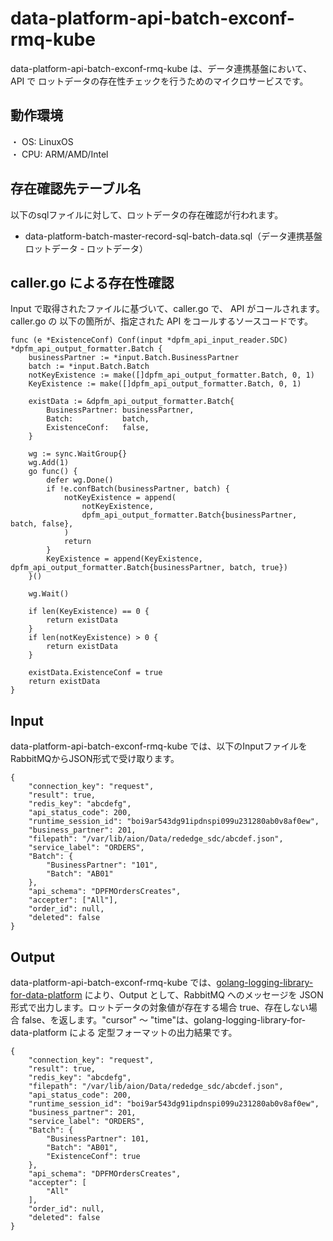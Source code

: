 # data-platform-api-batch-exconf-rmq-kube
data-platform-api-batch-exconf-rmq-kube は、データ連携基盤において、API で ロットデータの存在性チェックを行うためのマイクロサービスです。

## 動作環境
・ OS: LinuxOS  
・ CPU: ARM/AMD/Intel  

## 存在確認先テーブル名
以下のsqlファイルに対して、ロットデータの存在確認が行われます。

* data-platform-batch-master-record-sql-batch-data.sql（データ連携基盤 ロットデータ - ロットデータ）

## caller.go による存在性確認
Input で取得されたファイルに基づいて、caller.go で、 API がコールされます。
caller.go の 以下の箇所が、指定された API をコールするソースコードです。

```
func (e *ExistenceConf) Conf(input *dpfm_api_input_reader.SDC) *dpfm_api_output_formatter.Batch {
	businessPartner := *input.Batch.BusinessPartner
	batch := *input.Batch.Batch
	notKeyExistence := make([]dpfm_api_output_formatter.Batch, 0, 1)
	KeyExistence := make([]dpfm_api_output_formatter.Batch, 0, 1)

	existData := &dpfm_api_output_formatter.Batch{
		BusinessPartner: businessPartner,
		Batch:           batch,
		ExistenceConf:   false,
	}

	wg := sync.WaitGroup{}
	wg.Add(1)
	go func() {
		defer wg.Done()
		if !e.confBatch(businessPartner, batch) {
			notKeyExistence = append(
				notKeyExistence,
				dpfm_api_output_formatter.Batch{businessPartner, batch, false},
			)
			return
		}
		KeyExistence = append(KeyExistence, dpfm_api_output_formatter.Batch{businessPartner, batch, true})
	}()

	wg.Wait()

	if len(KeyExistence) == 0 {
		return existData
	}
	if len(notKeyExistence) > 0 {
		return existData
	}

	existData.ExistenceConf = true
	return existData
}
```

## Input
data-platform-api-batch-exconf-rmq-kube では、以下のInputファイルをRabbitMQからJSON形式で受け取ります。  

```
{
	"connection_key": "request",
	"result": true,
	"redis_key": "abcdefg",
	"api_status_code": 200,
	"runtime_session_id": "boi9ar543dg91ipdnspi099u231280ab0v8af0ew",
	"business_partner": 201,
	"filepath": "/var/lib/aion/Data/rededge_sdc/abcdef.json",
	"service_label": "ORDERS",
	"Batch": {
		"BusinessPartner": "101",
		"Batch": "AB01"
	},
	"api_schema": "DPFMOrdersCreates",
	"accepter": ["All"],
	"order_id": null,
	"deleted": false
}

```

## Output
data-platform-api-batch-exconf-rmq-kube では、[golang-logging-library-for-data-platform](https://github.com/latonaio/golang-logging-library-for-data-platform) により、Output として、RabbitMQ へのメッセージを JSON 形式で出力します。ロットデータの対象値が存在する場合 true、存在しない場合 false、を返します。"cursor" ～ "time"は、golang-logging-library-for-data-platform による 定型フォーマットの出力結果です。

```
{
	"connection_key": "request",
	"result": true,
	"redis_key": "abcdefg",
	"filepath": "/var/lib/aion/Data/rededge_sdc/abcdef.json",
	"api_status_code": 200,
	"runtime_session_id": "boi9ar543dg91ipdnspi099u231280ab0v8af0ew",
	"business_partner": 201,
	"service_label": "ORDERS",
	"Batch": {
		"BusinessPartner": 101,
		"Batch": "AB01",
		"ExistenceConf": true
	},
	"api_schema": "DPFMOrdersCreates",
	"accepter": [
		"All"
	],
	"order_id": null,
	"deleted": false
}
```